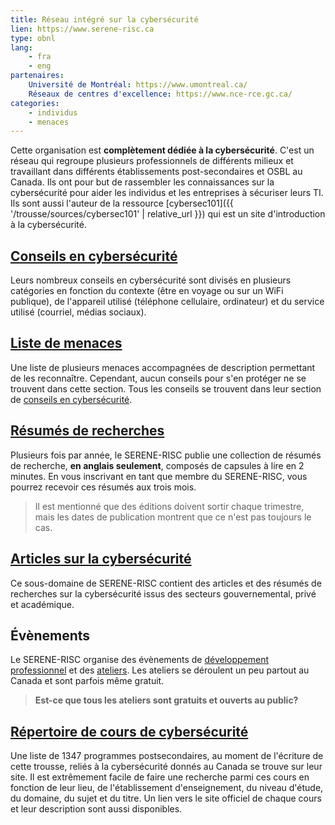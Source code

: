 ```yaml
---
title: Réseau intégré sur la cybersécurité
lien: https://www.serene-risc.ca
type: obnl
lang:
    - fra
    - eng
partenaires:
    Université de Montréal: https://www.umontreal.ca/
    Réseaux de centres d'excellence: https://www.nce-rce.gc.ca/
categories:
    - individus
    - menaces
---
```

Cette organisation est **complètement dédiée à la cybersécurité**. C'est un réseau qui regroupe plusieurs professionnels de différents milieux et travaillant dans différents établissements post-secondaires et OSBL au Canada. Ils ont pour but de rassembler les connaissances sur la cybersécurité pour aider les individus et les entreprises à sécuriser leurs TI. Ils sont aussi l'auteur de la ressource [cybersec101]({{ '/trousse/sources/cybersec101' | relative_url }}) qui est un site d'introduction à la cybersécurité.

## [Conseils en cybersécurité](https://www.serene-risc.ca/fr/conseils-en-cybersecurite)
Leurs nombreux conseils en cybersécurité sont divisés en plusieurs catégories en fonction du contexte (être en voyage ou sur un WiFi publique), de l'appareil utilisé (téléphone cellulaire, ordinateur) et du service utilisé (courriel, médias sociaux).

## [Liste de menaces](https://www.serene-risc.ca/fr/menaces)
Une liste de plusieurs menaces accompagnées de description permettant de les reconnaître. Cependant, aucun conseils pour s'en protéger ne se trouvent dans cette section. Tous les conseils se trouvent dans leur section de [conseils en cybersécurité]().

## [Résumés de recherches](https://www.serene-risc.ca/fr/synthese)
Plusieurs fois par année, le SERENE-RISC publie une collection de résumés de recherche, **en anglais seulement**, composés de capsules à lire en 2 minutes. En vous inscrivant en tant que membre du SERENE-RISC, vous pourrez recevoir ces résumés aux trois mois.

> Il est mentionné que des éditions doivent sortir chaque trimestre, mais les dates de publication montrent que ce n'est pas toujours le cas.

## [Articles sur la cybersécurité](https://konnect.serene-risc.ca/)
Ce sous-domaine de SERENE-RISC contient des articles et des résumés de recherches sur la cybersécurité issus des secteurs gouvernemental, privé et académique.

## Évènements
Le SERENE-RISC organise des évènements de [développement professionnel](https://www.serene-risc.ca/fr/evenements/developpement-professionnel) et des [ateliers](https://www.serene-risc.ca/fr/evenements/ateliers). Les ateliers se déroulent un peu partout au Canada et sont parfois même gratuit.

> **Est-ce que tous les ateliers sont gratuits et ouverts au public?**

## [Répertoire de cours de cybersécurité](https://www.serene-risc.ca/fr/repertoire-des-programmes-en-cybersecurite)
Une liste de 1347 programmes postsecondaires, au moment de l'écriture de cette trousse, reliés à la cybersécurité donnés au Canada se trouve sur leur site. Il est extrêmement facile de faire une recherche parmi ces cours en fonction de leur lieu, de l'établissement d'enseignement, du niveau d'étude, du domaine, du sujet et du titre. Un lien vers le site officiel de chaque cours et leur description sont aussi disponibles.
